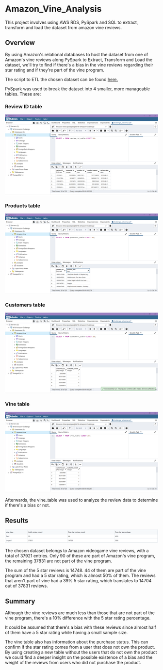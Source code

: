 # Amazon_Vine_Analysis

This project involves using AWS RDS, PySpark and SQL to extract, transform and load the dataset from amazon vine reviews.

## Overview

By using Amazon's relational databases to host the dataset from one of Amazon's vine reviews along PySpark to Extract, Transform and Load the dataset, we'll try to find if there's a bias in the vine reviews regarding their star rating and if they're part of the vine program.

The script to ETL the chosen dataset can be found [here.](https://github.com/Daniel-Sanudo/Amazon_Vine_Analysis/blob/main/Amazon_Reviews_ETL.ipynb)

PySpark was used to break the dataset into 4 smaller, more manageable tables. These are:

### Review ID table

![review_id_table](/Images/review_id_table.png)

### Products table

![products_table](/Images/products_table.png)

### Customers table

![customers_table](/Images/customers_table.png)

### Vine table

![vine_table](/Images/vine_table.png)

Afterwards, the vine_table was used to analyze the review data to determine if there's a bias or not.

## Results

![vine_analysis](/Images/Vine_Analysis_Results.png)

The chosen dataset belongs to Amazon videogame vine reviews, with a total of 37921 entries. Only 90 of these are part of Amazon's vine program, the remaining 37831 are not part of the vine program.

The sum of the 5 star reviews is 14748. 44 of them are part of the vine program and had a 5 star rating, which is almost 50% of them. The reviews that aren't part of vine had a 39% 5 star rating, which translates to 14704 out of 37831 reviews.

## Summary

Although the vine reviews are much less than those that are not part of the vine program, there's a 10% difference with the 5 star rating percentage.

It could be assumed that there's a bias with these reviews since almost half of them have a 5 star rating while having a small sample size.

The vine table also has information about the purchase status. This can confirm if the star rating comes from a user that does not own the product. By using creating a new table without the users that do not own the product we could find a deeper insight on the possible existence of a bias and the weight of the reviews from users who did not purchase the product.